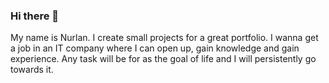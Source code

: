 ### Hi there 👋

My name is Nurlan. I create small projects for a great portfolio. I wanna get a job in an IT company where I can open up, gain knowledge and gain experience. Any task will be for as the goal of life and I will persistently go towards it.
 
<!--
**Dyussembekov/Dyussembekov** is a ✨ _special_ ✨ repository because its `README.md` (this file) appears on your GitHub profile.

Here are some ideas to get you started:

- 🔭 I’m currently working on online pizza ordering shop - React Pizza.
- 🌱 I’m currently learning React.js.
- 👯 I’m looking to collaborate on ...
- 🤔 I’m looking for help with ...
- 💬 Ask me about ...
- 📫 How to reach me: ...
- 😄 Pronouns: ...
- ⚡ Fun fact: ...
-->
